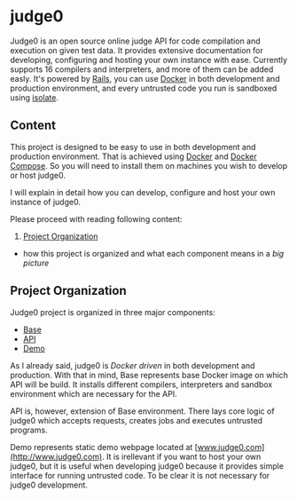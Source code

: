# judge0

Judge0 is an open source online judge API for code compilation and execution on given test data. It provides extensive documentation for developing, configuring and hosting your own instance with ease. Currently supports 16 compilers and interpreters, and more of them can be added easly. It's powered by [Rails](http://rubyonrails.org/), you can use [Docker](https://www.docker.com/) in both development and production environment, and every untrusted code you run is sandboxed using [isolate](https://github.com/ioi/isolate).

## Content

This project is designed to be easy to use in both development and production environment. That is achieved using [Docker](https://docs.docker.com/) and [Docker Compose](https://docs.docker.com/compose/). So you will need to install them on machines you wish to develop or host judge0.

I will explain in detail how you can develop, configure and host your own instance of judge0.

Please proceed with reading following content:

1. [Project Organization](#project-organization)
  * how this project is organized and what each component means in a _big picture_

## Project Organization

Judge0 project is organized in three major components:

* [Base](https://github.com/hermanzdosilovic/judge0/tree/master/base)
* [API](https://github.com/hermanzdosilovic/judge0/tree/master/api)
* [Demo](https://github.com/hermanzdosilovic/judge0/tree/master/demo)

As I already said, judge0 is _Docker driven_ in both development and production. With that in mind, Base represents base Docker image on which API will be build. It installs different compilers, interpreters and sandbox environment which are necessary for the API.

API is, however, extension of Base environment. There lays core logic of judge0 which accepts requests, creates jobs and executes untrusted programs.

Demo represents static demo webpage located at [www.judge0.com](http://www.judge0.com). It is irellevant if you want to host your own judge0, but it is useful when developing judge0 because it provides simple interface for running untrusted code. To be clear it is not necessary for judge0 development.
